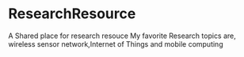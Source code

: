 # ResearchResource
A Shared place for research resouce
My favorite Research topics are, wireless sensor network,Internet of Things and mobile computing
